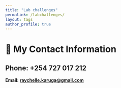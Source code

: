 ```yaml
---
title: "Lab challenges"
permalink: /labchallenges/
layout: tags
author_profile: true
---
```


# 📇 My Contact Information

**Phone:** +254 727 017 212 
---

**Email:** **raychelle.karuga@gmail.com**
